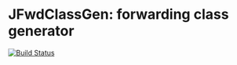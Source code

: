 JFwdClassGen: forwarding class generator
========================================

[![Build Status](https://travis-ci.org/yevhen13/JFwdClassGen.svg?branch=master)](https://travis-ci.org/yevhen13/JFwdClassGen)
